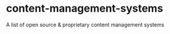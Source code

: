 content-management-systems
==========================

A list of open source &amp; proprietary content management systems
